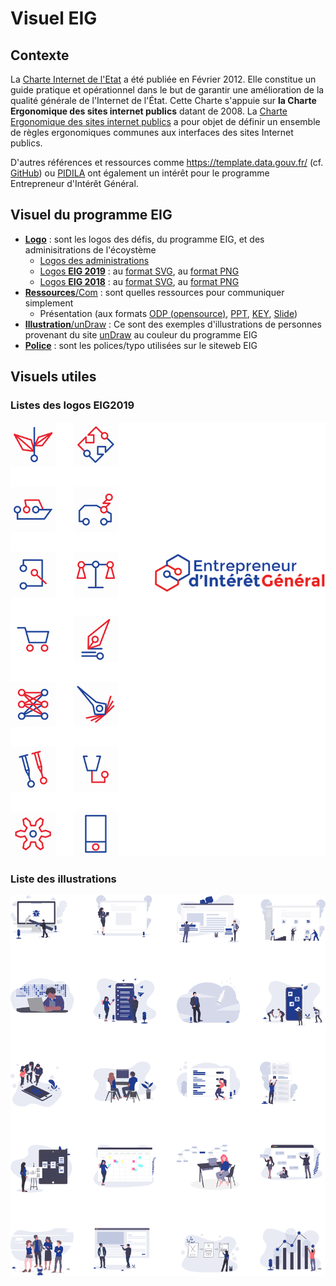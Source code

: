 # Visuel EIG

## Contexte 

La [Charte Internet de l'Etat](http://references.modernisation.gouv.fr/charte-internet-de-letat
) a été publiée en Février 2012. Elle constitue un guide pratique et opérationnel dans le but de garantir une amélioration de la qualité générale de l'Internet de l'État. Cette Charte s'appuie sur **la Charte Ergonomique des sites internet publics** datant de 2008. La [Charte Ergonomique des sites internet publics](http://references.modernisation.gouv.fr/sites/default/files/Charte_ergonomique_v2.0_2.pdf) a pour objet de définir un ensemble de règles ergonomiques communes aux interfaces des sites Internet publics. 

D'autres références et ressources comme https://template.data.gouv.fr/ (cf. [GitHub](http://github.com/etalab/template.data.gouv.fr)) ou [PIDILA](https://pidila.gitlab.io/) ont également un intérêt pour le programme Entrepreneur d'Intérêt Général.

## Visuel du programme EIG

* [**Logo**](Visuel/Logo/) : sont les logos des défis, du programme EIG, et des adminisitrations de l'écoystème
	* [Logos des administrations](Visuel/Logo/LogoAdministrations)
	* [Logos **EIG 2019**](Visuel/Logo/LogoEIG2019) : au [format SVG](Visuel/Logo/LogoEIG2019.svg), au [format PNG](Visuel/Logo/LogoEIG2019.png)
	* [Logos **EIG 2018**](Visuel/Logo/LogoEIG2019) : au [format SVG](Visuel/Logo/LogoEIG2018.svg), au [format PNG](Visuel/Logo/LogoEIG2018.png)
* [**Ressources**/Com](Visuel/Ressources/Com/) : sont quelles ressources pour communiquer simplement
	* Présentation (aux formats [ODP (opensource)](/Visuel/Ressources/Com/PrésentationEIG.odp), [PPT](/Visuel/Ressources/Com/PrésentationEIG.pptx), [KEY](/Visuel/Ressources/Com/PrésentationEIG.key), [Slide](https://docs.google.com/presentation/d/1t-XPts11-v4aBxwbiaOyEyyFkgVD5i7IGTZBUpFhZfU/edit?usp=sharing))
* [**Illustration**/unDraw](Visuel/Illustration/unDraw) : Ce sont des exemples d'illustrations de personnes provenant du site [unDraw](https://undraw.co/illustrations) au couleur du programme EIG
* [**Police**](Visuel/Police/) : sont les polices/typo utilisées sur le siteweb EIG 

## Visuels utiles

### Listes des logos EIG2019

![Liste des logos EIG2019](Visuel/Logo/LogoEIG2019.png)


### Liste des illustrations

![Liste des illustrations](Visuel/Illustration/Undraw/IllustrationUndraw.png)
